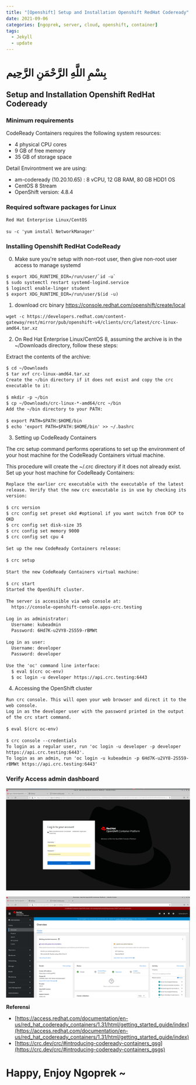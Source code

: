 ```yaml
---
title: "[Openshift] Setup and Installation Openshift RedHat Codeready"
date: 2021-09-06
categories: [ngoprek, server, cloud, openshift, container]
tags:
  - Jekyll
  - update
---
```

# بِسْمِ اللَّهِ الرَّحْمَنِ الرَّحِيم
## Setup and Installation Openshift RedHat Codeready

### Minimum requirements
CodeReady Containers requires the following system resources:

- 4 physical CPU cores
- 9 GB of free memory
- 35 GB of storage space

Detail Environtment we are using:

* am-codeready (10.20.10.65) : 8 vCPU, 12 GB RAM, 80 GB HDD1 OS 
* CentOS 8 Stream
* OpenShift version: 4.8.4

### Required software packages for Linux

```
Red Hat Enterprise Linux/CentOS

su -c 'yum install NetworkManager'
```

### Installing Openshift RedHat CodeReady

0. Make sure you're setup with non-root user, then give non-root user access to manage systemd

```
$ export XDG_RUNTIME_DIR=/run/user/`id -u`
$ sudo systemctl restart systemd-logind.service
$ loginctl enable-linger student
$ export XDG_RUNTIME_DIR=/run/user/$(id -u)
```

1. download crc binary https://console.redhat.com/openshift/create/local

```
wget -c https://developers.redhat.com/content-gateway/rest/mirror/pub/openshift-v4/clients/crc/latest/crc-linux-amd64.tar.xz
```

2. On Red Hat Enterprise Linux/CentOS 8, assuming the archive is in the ~/Downloads directory, follow these steps:

Extract the contents of the archive:

```
$ cd ~/Downloads
$ tar xvf crc-linux-amd64.tar.xz
Create the ~/bin directory if it does not exist and copy the crc executable to it:

$ mkdir -p ~/bin
$ cp ~/Downloads/crc-linux-*-amd64/crc ~/bin
Add the ~/bin directory to your PATH:

$ export PATH=$PATH:$HOME/bin
$ echo 'export PATH=$PATH:$HOME/bin' >> ~/.bashrc
```

3. Setting up CodeReady Containers

The crc setup command performs operations to set up the environment of your host machine for the CodeReady Containers virtual machine.

This procedure will create the ~/.crc directory if it does not already exist.
Set up your host machine for CodeReady Containers:

```
Replace the earlier crc executable with the executable of the latest release. Verify that the new crc executable is in use by checking its version:

$ crc version
$ crc config set preset okd #optional if you want switch from OCP to OKD
$ crc config set disk-size 35
$ crc config set memory 9000
$ crc config set cpu 4

Set up the new CodeReady Containers release:

$ crc setup

Start the new CodeReady Containers virtual machine:

$ crc start
Started the OpenShift cluster.

The server is accessible via web console at:
  https://console-openshift-console.apps-crc.testing

Log in as administrator:
  Username: kubeadmin
  Password: 6Hd7K-u2VY8-2S559-rBMWt

Log in as user:
  Username: developer
  Password: developer

Use the 'oc' command line interface:
  $ eval $(crc oc-env)
  $ oc login -u developer https://api.crc.testing:6443

```

4. Accessing the OpenShift cluster

```
Run crc console. This will open your web browser and direct it to the web console.
Log in as the developer user with the password printed in the output of the crc start command.

$ eval $(crc oc-env)

$ crc console --credentials
To login as a regular user, run 'oc login -u developer -p developer https://api.crc.testing:6443'.
To login as an admin, run 'oc login -u kubeadmin -p 6Hd7K-u2VY8-2S559-rBMWt https://api.crc.testing:6443'
```

### Verify Access admin dashboard
![Dashboard2](https://raw.githubusercontent.com/ammarun11/ammarun11.github.io/master/static/img/_posts/1-Dashboard-Openshift-codeready.png)

![Dashboard2](https://raw.githubusercontent.com/ammarun11/ammarun11.github.io/master/static/img/_posts/2-Dashboard-Openshift-codeready.png)


**Referensi**
* [https://access.redhat.com/documentation/en-us/red_hat_codeready_containers/1.31/html/getting_started_guide/index](https://access.redhat.com/documentation/en-us/red_hat_codeready_containers/1.31/html/getting_started_guide/index)
* [https://crc.dev/crc/#introducing-codeready-containers_gsg](https://crc.dev/crc/#introducing-codeready-containers_gsgs)

# Happy,  Enjoy Ngoprek ~
